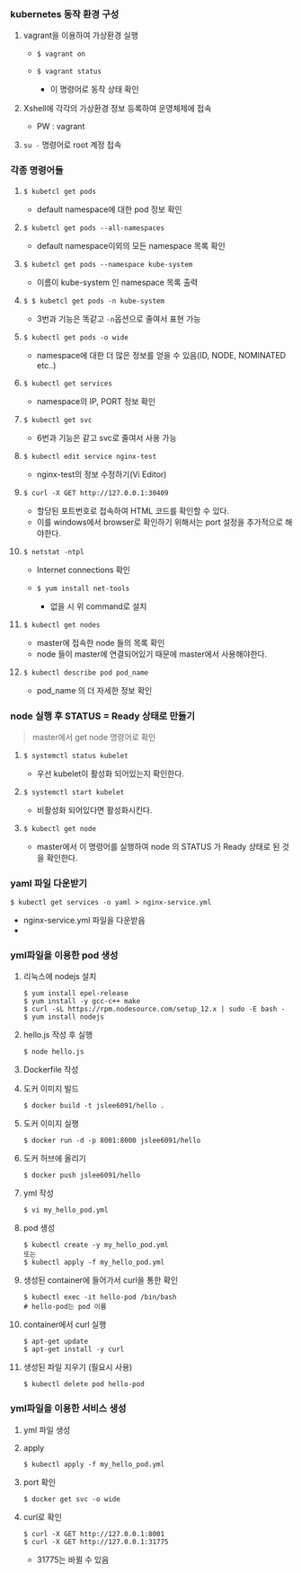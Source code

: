 ### kubernetes 동작 환경 구성

1. vagrant을 이용하여 가상환경 실행

   - ```
     $ vagrant on
     ```

   - ```
     $ vagrant status
     ```

     - 이 명령어로 동작 상태 확인

2. Xshell에 각각의 가상환경 정보 등록하여 운영체제에 접속

   - PW : vagrant

3. `su -` 명령어로 root 계정 접속



### 각종 명령어들

1. ```
   $ kubetcl get pods
   ```

   - default namespace에 대한 pod 정보 확인

2. ```
   $ kubetcl get pods --all-namespaces
   ```

   - default namespace이외의 모든 namespace 목록 확인

3. ```
   $ kubetcl get pods --namespace kube-system
   ```

   - 이름이 kube-system 인 namespace 목록 출력

4. ```
   $ $ kubetcl get pods -n kube-system
   ```

   - 3번과 기능은 똑같고 `-n`옵션으로 줄여서 표현 가능

5. ```
   $ kubectl get pods -o wide
   ```

   - namespace에 대한 더 많은 정보를 얻을 수 있음(ID, NODE, NOMINATED etc..)

6. ```
   $ kubectl get services
   ```

   - namespace의 IP, PORT 정보 확인

7. ```
   $ kubectl get svc
   ```

   - 6번과 기능은 같고 svc로 줄여서 사용 가능

8. ```
   $ kubectl edit service nginx-test
   ```

   - nginx-test의 정보 수정하기(Vi Editor)

9. ```
   $ curl -X GET http://127.0.0.1:30409
   ```

   - 할당된 포트번호로 접속하여 HTML 코드를 확인할 수 있다.
   - 이를 windows에서 browser로 확인하기 위해서는 port 설정을 추가적으로 해야한다.

10. ```
    $ netstat -ntpl
    ```

    - Internet connections 확인

    - ```
      $ yum install net-tools
      ```

      - 없을 시 위 command로 설치

11. ```
    $ kubectl get nodes
    ```

    - master에 접속한 node 들의 목록 확인
    - node 들이 master에 연결되어있기 때문에 master에서 사용해야한다.

12. ```
    $ kubectl describe pod pod_name
    ```

    - pod_name 의 더 자세한 정보 확인



### node 실행 후 STATUS = Ready 상태로 만들기

> master에서 get node 명령어로 확인

1. ```
   $ systemctl status kubelet
   ```

   - 우선 kubelet이 활성화 되어있는지 확인한다.

2. ```
   $ systemctl start kubelet
   ```

   - 비활성화 되어있다면 활성화시킨다. 

3. ```
   $ kubectl get node
   ```

   - master에서 이 명령어를 실행하여 node 의 STATUS 가 Ready 상태로 된 것을 확인한다.




### yaml 파일 다운받기



```
$ kubectl get services -o yaml > nginx-service.yml
```

- nginx-service.yml 파일을 다운받음
- 



### yml파일을 이용한  pod 생성

1. 리눅스에 nodejs 설치

   ```
   $ yum install epel-release
   $ yum install -y gcc-c++ make
   $ curl -sL https://rpm.nodesource.com/setup_12.x | sudo -E bash -
   $ yum install nodejs
   ```

   

2. hello.js 작성 후 실행

   ```
   $ node hello.js
   ```

3. Dockerfile 작성

4. 도커 이미지 빌드

   ```
   $ docker build -t jslee6091/hello .
   ```

5. 도커 이미지 실행

   ```
   $ docker run -d -p 8001:8000 jslee6091/hello
   ```

6. 도커 허브에 올리기

   ```
   $ docker push jslee6091/hello
   ```

7. yml 작성

   ```
   $ vi my_hello_pod.yml
   ```

8. pod 생성

   ```
   $ kubectl create -y my_hello_pod.yml 
   또는
   $ kubectl apply -f my_hello_pod.yml
   ```

9. 생성된 container에 들어가서 curl을 통한 확인

   ```
   $ kubectl exec -it hello-pod /bin/bash
   # hello-pod는 pod 이름
   ```

10. container에서 curl 실행

    ```
    $ apt-get update 
    $ apt-get install -y curl
    ```

11. 생성된 파일 지우기 (필요시 사용)

    ```
    $ kubectl delete pod hello-pod
    ```

    

### yml파일을 이용한  서비스 생성

1. yml 파일 생성

2. apply

   ```
   $ kubectl apply -f my_hello_pod.yml
   ```

3. port 확인

   ```
   $ docker get svc -o wide
   ```

4. curl로 확인

   ```
   $ curl -X GET http://127.0.0.1:8001
   $ curl -X GET http://127.0.0.1:31775
   ```

   - 31775는 바뀔 수 있음

